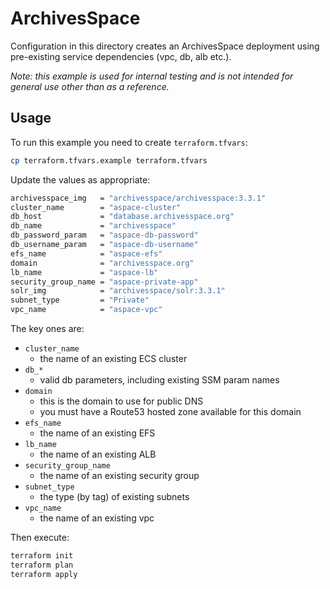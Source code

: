 # ArchivesSpace

Configuration in this directory creates an ArchivesSpace deployment
using pre-existing service dependencies (vpc, db, alb etc.).

*Note: this example is used for internal testing and is not
intended for general use other than as a reference.*

## Usage

To run this example you need to create `terraform.tfvars`:

```bash
cp terraform.tfvars.example terraform.tfvars
```

Update the values as appropriate:

```bash
archivesspace_img   = "archivesspace/archivesspace:3.3.1"
cluster_name        = "aspace-cluster"
db_host             = "database.archivesspace.org"
db_name             = "archivesspace"
db_password_param   = "aspace-db-password"
db_username_param   = "aspace-db-username"
efs_name            = "aspace-efs"
domain              = "archivesspace.org"
lb_name             = "aspace-lb"
security_group_name = "aspace-private-app"
solr_img            = "archivesspace/solr:3.3.1"
subnet_type         = "Private"
vpc_name            = "aspace-vpc"
```

The key ones are:

- `cluster_name`
  - the name of an existing ECS cluster
- `db_*`
  - valid db parameters, including existing SSM param names
- `domain`
  - this is the domain to use for public DNS
  - you must have a Route53 hosted zone available for this domain
- `efs_name`
  - the name of an existing EFS
- `lb_name`
  - the name of an existing ALB
- `security_group_name`
  - the name of an existing security group
- `subnet_type`
  - the type (by tag) of existing subnets
- `vpc_name`
  - the name of an existing vpc

Then execute:

```bash
terraform init
terraform plan
terraform apply
```

